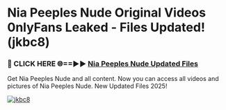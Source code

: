 # Nia Peeples Nude Original Videos 0nlyFans Leaked - Files Updated! (jkbc8)

<h3>🔴 CLICK HERE 🌐==►► <a href="https://tinyurl.com/4mcuefdz" rel="nofollow">Nia Peeples Nude Updated Files</a></h3>

Get Nia Peeples Nude and all content. Now you can access all videos and pictures of Nia Peeples Nude. New Updated Files 2025!

[![jkbc8](https://i.imgur.com/StAQSOY.gif)](https://tinyurl.com/4mcuefdz)
